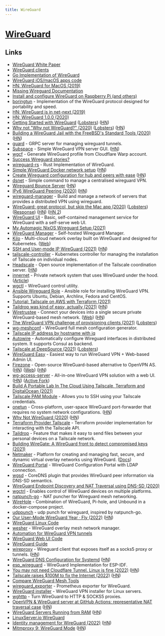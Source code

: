 ```yaml
---
title: WireGuard
---
```


# [WireGuard](https://openwrt.org/docs/guide-user/services/vpn/wireguard)

## Links

- [WireGuard White Paper](https://www.wireguard.com/papers/wireguard.pdf)
- [WireGuard clients](https://www.wireguard.com/install/)
- [Go Implementation of WireGuard](https://github.com/WireGuard/wireguard-go)
- [WireGuard iOS/macOS apps code](https://git.zx2c4.com/wireguard-ios)
- [HN: WireGuard for MacOS (2019)](https://news.ycombinator.com/item?id=19186795)
- [Missing Wireguard Documentation](https://github.com/pirate/wireguard-docs)
- [Install and configure WireGuard on Raspberry Pi (and others)](https://github.com/adrianmihalko/raspberrypiwireguard)
- [boringtun](https://github.com/cloudflare/boringtun) - Implementation of the WireGuard protocol designed for portability and speed.
- [HN: WireGuard is in net-next (2019)](https://news.ycombinator.com/item?id=21741133)
- [HN: WireGuard 1.0.0 (2020)](https://news.ycombinator.com/item?id=22724768)
- [Getting Started with WireGuard](https://miguelmota.com/blog/getting-started-with-wireguard/) ([Lobsters](https://lobste.rs/s/zozvm1/getting_started_with_wireguard)) ([HN](https://news.ycombinator.com/item?id=22788584))
- [Why not "Why not WireGuard?" (2020)](https://tailscale.com/blog/why-not-why-not-wireguard/) ([Lobsters](https://lobste.rs/s/y51k7h/why_not_why_not_wireguard)) ([HN](https://news.ycombinator.com/item?id=28897890))
- [Building a WireGuard Jail with the FreeBSD's Standard Tools (2020)](https://genneko.github.io/playing-with-bsd/networking/freebsd-wireguard-jail/) ([HN](https://news.ycombinator.com/item?id=23004061))
- [guard](https://github.com/stellarproject/guard) - GRPC server for managing wireguard tunnels.
- [Subspace](https://github.com/subspacecommunity/subspace) - Simple WireGuard VPN server GUI. ([HN](https://news.ycombinator.com/item?id=23243248))
- [wgcf](https://github.com/ViRb3/wgcf) - Generate WireGuard profile from Cloudflare Warp account.
- [Success Wireguard stories?](https://www.reddit.com/r/WireGuard/comments/gqmnjq/success_stories/)
- [wireguard-rs](https://github.com/WireGuard/wireguard-rs) - Rust Implementation of WireGuard.
- [Simple WireGuard Docker network setup](https://www.eisfunke.com/article/docker-wireguard-systemd.html) ([HN](https://news.ycombinator.com/item?id=24583512))
- [Create Wireguard configuration for hub and peers with ease](https://github.com/burghardt/easy-wg-quick) ([HN](https://news.ycombinator.com/item?id=24812199))
- [dsnet](https://github.com/naggie/dsnet) - Simple command to manage a centralised wireguard VPN.
- [Wireguard Bounce Server](https://gitlab.com/ncmncm/wireguard-bounce-server/) ([HN](https://news.ycombinator.com/item?id=25447805))
- [IPv6 WireGuard Peering (2020)](https://fly.io/blog/ipv6-wireguard-peering/) ([HN](https://news.ycombinator.com/item?id=25513828))
- [wireguard-manager](https://github.com/edomora97/wireguard-manager) - Build and manage a network of servers that provides a distributed VPN using wireguard.
- [WireGuard: great protocol, but skip the Mac app (2020)](https://rachelbythebay.com/w/2020/12/24/wg/) ([Lobsters](https://lobste.rs/s/ns7pdp/wireguard_great_protocol_skip_mac_app)) ([Response](https://lists.zx2c4.com/pipermail/wireguard/2020-December/006226.html)) ([HN](https://news.ycombinator.com/item?id=25533263)) ([HN 2](https://news.ycombinator.com/item?id=25759477))
- [WireGuard UI](https://github.com/EmbarkStudios/wg-ui) - Basic, self-contained management service for WireGuard with a self-serve web UI.
- [My Automagic NixOS Wireguard Setup (2021)](https://christine.website/blog/my-wireguard-setup-2021-02-06)
- [WireGuard Manager](https://github.com/complexorganizations/wireguard-manager) - Self-hosted Wireguard Manager.
- [Kilo](https://github.com/squat/kilo) - Multi-cloud network overlay built on WireGuard and designed for Kubernetes. ([Web](https://kilo.squat.ai/))
- [SSH and User-mode IP WireGuard (2021)](https://fly.io/blog/ssh-and-user-mode-ip-wireguard/) ([HN](https://news.ycombinator.com/item?id=26315695))
- [tailscale-controller](https://github.com/davidsbond/tailscale-controller) - Kubernetes controller for managing the installation of Tailscale on individual nodes.
- [Headscale](https://github.com/juanfont/headscale) - Open source implementation of the Tailscale coordination server. ([HN](https://news.ycombinator.com/item?id=28572013))
- [innernet](https://github.com/tonarino/innernet) - Private network system that uses WireGuard under the hood. ([Article](https://blog.tonari.no/introducing-innernet))
- [wgctl](https://github.com/apognu/wgctl) - WireGuard control utility.
- [Ansible Wireguard Role](https://github.com/githubixx/ansible-role-wireguard) - Ansible role for installing WireGuard VPN. Supports Ubuntu, Debian, Archlinx, Fedora and CentOS.
- [Tutorial: Tailscale on AWS with Terraform (2021)](https://mediamachine.io/blog/tailscale-on-aws-with-terraform-tutorial/)
- [Taildrop was kind of easy, actually (2021)](https://tailscale.com/blog/2021-06-taildrop-was-easy/) ([HN](https://news.ycombinator.com/item?id=27480281))
- [Wiretrustee](https://github.com/wiretrustee/wiretrustee) - Connect your devices into a single secure private WireGuard-based mesh network. ([Web](https://wiretrustee.com/)) ([HN](https://news.ycombinator.com/item?id=27672715))
- [The WireGuard VPN challenge of provisioning clients (2021)](https://utcc.utoronto.ca/~cks/space/blog/sysadmin/WireGuardProvisioningChallenge) ([Lobsters](https://lobste.rs/s/fynvif/wireguard_vpn_challenge_provisioning))
- [wg-meshconf](https://github.com/k4yt3x/wg-meshconf) - WireGuard full mesh configuration generator.
- [Tailscale IP address by hostname with jq](https://gist.github.com/jc00ke/06ab088b9f889b551ef3fea7b970b97d)
- [Autowire](https://github.com/elghazal-a/autowire) - Automatically configure Wireguard interfaces in distributed system. It supports Consul as backend.
- [Tailscale at DeepSource (2021)](https://deepsource.io/blog/tailscale-at-deepsource/) ([Lobsters](https://lobste.rs/s/fbdiwx/tailscale_at_deepsource))
- [WireGuard Easy](https://github.com/WeeJeWel/wg-easy) - Easiest way to run WireGuard VPN + Web-based Admin UI.
- [Firezone](https://github.com/firezone/firezone) - Open-source WireGuard-based alternative to OpenVPN AS. ([HN](https://news.ycombinator.com/item?id=28683231)) ([Web](https://www.firezone.dev/)) ([HN](https://news.ycombinator.com/item?id=31539386))
- [wg-access-server](https://github.com/Place1/wg-access-server) - All-in-one WireGuard VPN solution with a web UI. ([HN](https://news.ycombinator.com/item?id=28719488)) ([Active Fork](https://github.com/freifunkMUC/wg-access-server))
- [Build A Portable Lab In The Cloud Using Tailscale, Terraform and DigitalOcean (2021)](https://rossedman.io/blog/computers/scale-homelab-with-tailscale/)
- [Tailscale PAM Module](https://github.com/tailscale/pam) - Allows you to SSH using your Tailscale credentials.
- [onetun](https://github.com/aramperes/onetun) - Cross-platform, user-space WireGuard port-forwarder that requires no system network configurations. ([HN](https://news.ycombinator.com/item?id=28884938))
- [Why Not WireGuard (2020)](https://blog.ipfire.org/post/why-not-wireguard) ([HN](https://news.ycombinator.com/item?id=28896351))
- [Terraform Provider Tailscale](https://github.com/davidsbond/terraform-provider-tailscale) - Terraform provider implementation for interacting with the Tailscale API.
- [Taildrop](https://tailscale.com/kb/1106/taildrop/) - Feature that makes it easy to send files between your personal devices on a Tailscale network.
- [Building WireGate: A WireGuard front to detect compromised keys (2021)](https://blog.thinkst.com/2021/11/building-wiregate-wireguard-front-to.html)
- [Netmaker](https://github.com/gravitl/netmaker) - Platform for creating and managing fast, secure, and dynamic virtual overlay networks using WireGuard. ([Docs](https://netmaker.org/))
- [WireGuard Portal](https://github.com/h44z/wg-portal) - WireGuard Configuration Portal with LDAP connection.
- [wgsd](https://github.com/jwhited/wgsd) - CoreDNS plugin that provides WireGuard peer information via DNS-SD semantics.
- [WireGuard Endpoint Discovery and NAT Traversal using DNS-SD (2020)](https://www.jordanwhited.com/posts/wireguard-endpoint-discovery-nat-traversal/)
- [wgctrl](https://github.com/WireGuard/wgctrl-go) - Enables control of WireGuard devices on multiple platforms.
- [natpunch-go](https://github.com/malcolmseyd/natpunch-go) - NAT puncher for Wireguard mesh networking.
- [WireHole](https://github.com/IAmStoxe/wirehole) - Combination of WireGuard, Pi-hole, and Unbound in a docker-compose project.
- [udppunch](https://github.com/yinheli/udppunch) - udp punch for wireguard, inspired by natpunch-go.
- [Our User-Mode WireGuard Year · Fly (2022)](https://fly.io/blog/our-user-mode-wireguard-year/) ([HN](https://news.ycombinator.com/item?id=30275905))
- [WireGuard Linux Code](https://github.com/WireGuard/wireguard-linux)
- [wesher](https://github.com/costela/wesher) - WireGuard overlay mesh network manager.
- [Automation for WireGuard VPN tunnels](https://github.com/whitequark/infra-vpn)
- [WireGuard Web UI Code](https://github.com/ngoduykhanh/wireguard-ui)
- [WireGuard Guide](https://github.com/mikeroyal/WireGuard-Guide)
- [wireproxy](https://github.com/octeep/wireproxy) - Wireguard client that exposes itself as a socks5 proxy or tunnels. ([HN](https://news.ycombinator.com/item?id=30816135))
- [WireGuard DNS Configuration for Systemd](https://www.procustodibus.com/blog/2022/03/wireguard-dns-config-for-systemd/) ([HN](https://news.ycombinator.com/item?id=30727893))
- [esp_wireguard](https://github.com/trombik/esp_wireguard) - WireGuard Implementation for ESP-IDF.
- [You may not need Cloudflare Tunnel. Linux is fine (2022)](https://kiwiziti.com/~matt/wireguard/) ([HN](https://news.ycombinator.com/item?id=30953744))
- [Tailscale raises $100M to fix the Internet (2022)](https://tailscale.com/blog/series-b/) ([HN](https://news.ycombinator.com/item?id=31259950))
- [Compare WireGuard Mesh Tools](https://github.com/HarvsG/WireGuardMeshes)
- [wireguard_exporter](https://github.com/kbknapp/wireguard_exporter) - Prometheus exporter for WireGuard.
- [WireGuard installer](https://github.com/angristan/wireguard-install) - WireGuard VPN installer for Linux servers.
- [wghttp](https://github.com/zhsj/wghttp) - Turn WireGuard to HTTP & SOCKS5 proxies.
- [OpenVPN & WireGuard server at GitHub Actions: representative NAT traversal case](https://github.com/ValdikSS/nat-traversal-github-actions-openvpn-wireguard) ([HN](https://news.ycombinator.com/item?id=32329052))
- [WireGuard Servers Running from RAM](https://mullvad.net/tr/help/wireguard-servers-running-from-ram/) ([HN](https://news.ycombinator.com/item?id=32645501))
- [LinuxServer.io WireGuard](https://github.com/linuxserver/docker-wireguard)
- [Identity management for WireGuard (2022)](https://lwn.net/SubscriberLink/910766/7678f8c4ede60928/) ([HN](https://news.ycombinator.com/item?id=33261288))
- [Mitmproxy 9: WireGuard Mode](https://mitmproxy.org/posts/releases/mitmproxy9/) ([HN](https://news.ycombinator.com/item?id=33382896))

